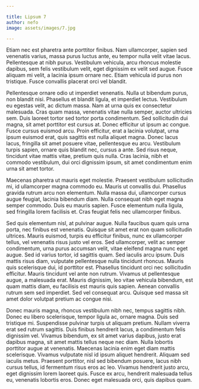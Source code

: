 ```yaml
---

title: Lipsum 7
author: nefo
image: assets/images/7.jpg

---
```


Etiam nec est pharetra ante porttitor finibus. Nam ullamcorper, sapien sed venenatis varius, massa purus luctus ante, eu tempor nulla velit vitae lacus. Pellentesque at nibh purus. Vestibulum vehicula, arcu rhoncus molestie dapibus, sem felis vestibulum velit, eget dignissim ex velit sed augue. Fusce aliquam mi velit, a lacinia ipsum ornare nec. Etiam vehicula id purus non tristique. Fusce convallis placerat orci vel blandit.

Pellentesque ornare odio ut imperdiet venenatis. Nulla ut bibendum purus, non blandit nisi. Phasellus et blandit ligula, et imperdiet lectus. Vestibulum eu egestas velit, ac dictum massa. Nam at urna quis ex consectetur malesuada. Cras quam massa, venenatis vitae nulla semper, auctor ultricies sem. Duis laoreet tortor sed tortor porta condimentum. Sed sollicitudin dui magna, sit amet porttitor est cursus at. Donec efficitur ut ipsum ac congue. Fusce cursus euismod arcu. Proin efficitur, erat a lacinia volutpat, urna ipsum euismod erat, quis sagittis est nulla aliquet magna. Donec lacus lacus, fringilla sit amet posuere vitae, pellentesque eu arcu. Vestibulum turpis sapien, ornare quis blandit nec, cursus a ante. Sed risus neque, tincidunt vitae mattis vitae, pretium quis nulla. Cras lacinia, nibh et commodo vestibulum, dui orci dignissim ipsum, sit amet condimentum enim urna sit amet tortor.

Maecenas pharetra ut mauris eget molestie. Praesent vestibulum sollicitudin mi, id ullamcorper magna commodo eu. Mauris ut convallis dui. Phasellus gravida rutrum arcu non elementum. Nulla massa dui, ullamcorper cursus augue feugiat, lacinia bibendum diam. Nulla consequat nibh eget magna semper commodo. Duis eu mauris sapien. Fusce elementum nulla ligula, sed fringilla lorem facilisis et. Cras feugiat felis nec ullamcorper finibus.

Sed quis elementum nisl, at pulvinar augue. Nulla faucibus quam quis urna porta, nec finibus est venenatis. Quisque sit amet erat non quam sollicitudin ultrices. Mauris euismod, turpis eu efficitur finibus, nunc ex ullamcorper tellus, vel venenatis risus justo vel eros. Sed ullamcorper, velit ac semper condimentum, urna purus accumsan velit, vitae eleifend magna nunc eget augue. Sed id varius tortor, id sagittis quam. Sed iaculis arcu ipsum. Duis mattis risus diam, vulputate pellentesque nulla tincidunt rhoncus. Mauris quis scelerisque dui, id porttitor est. Phasellus tincidunt orci nec sollicitudin efficitur. Mauris tincidunt vel ante non rutrum. Vivamus ut pellentesque augue, a malesuada erat. Mauris dignissim, leo vitae vehicula bibendum, est quam mattis diam, eu facilisis est mauris quis sapien. Aenean convallis rutrum sem sed imperdiet. Sed vel consequat arcu. Quisque sed massa sit amet dolor volutpat pretium ac congue nisi.

Donec mauris magna, rhoncus vestibulum nibh nec, tempus sagittis nibh. Donec eu libero scelerisque, tempor ligula ac, ornare magna. Duis sed tristique mi. Suspendisse pulvinar turpis ut aliquam pretium. Nullam viverra erat sed rutrum sagittis. Duis finibus hendrerit lacus, a condimentum felis dignissim vel. Vivamus bibendum, ex sit amet varius dapibus, justo erat dapibus magna, sit amet mattis tellus neque nec diam. Nulla lobortis porttitor augue at venenatis. Maecenas lacinia enim eget diam mattis scelerisque. Vivamus vulputate nisl id ipsum aliquet hendrerit. Aliquam sed iaculis metus. Praesent porttitor, nisl sed bibendum posuere, lacus nibh cursus tellus, id fermentum risus eros ac leo. Vivamus hendrerit justo arcu, eget dignissim lorem laoreet quis. Fusce ex arcu, hendrerit malesuada tellus eu, venenatis lobortis eros. Donec eget malesuada orci, quis dapibus quam.

